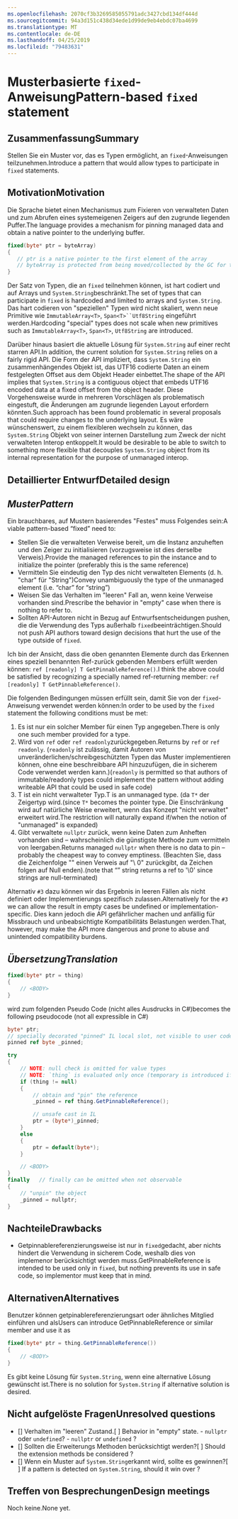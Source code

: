 ```yaml
---
ms.openlocfilehash: 2070cf3b3269585055791adc3427cbd134df444d
ms.sourcegitcommit: 94a3d151c438d34ede1d99de9eb4ebdc07ba4699
ms.translationtype: MT
ms.contentlocale: de-DE
ms.lasthandoff: 04/25/2019
ms.locfileid: "79483631"
---
```

# <a name="pattern-based-fixed-statement"></a><span data-ttu-id="69c69-101">Musterbasierte `fixed`-Anweisung</span><span class="sxs-lookup"><span data-stu-id="69c69-101">Pattern-based `fixed` statement</span></span>

## <a name="summary"></a><span data-ttu-id="69c69-102">Zusammenfassung</span><span class="sxs-lookup"><span data-stu-id="69c69-102">Summary</span></span>
[summary]: #summary

<span data-ttu-id="69c69-103">Stellen Sie ein Muster vor, das es Typen ermöglicht, an `fixed`-Anweisungen teilzunehmen.</span><span class="sxs-lookup"><span data-stu-id="69c69-103">Introduce a pattern that would allow types to participate in `fixed` statements.</span></span> 

## <a name="motivation"></a><span data-ttu-id="69c69-104">Motivation</span><span class="sxs-lookup"><span data-stu-id="69c69-104">Motivation</span></span>
[motivation]: #motivation

<span data-ttu-id="69c69-105">Die Sprache bietet einen Mechanismus zum Fixieren von verwalteten Daten und zum Abrufen eines systemeigenen Zeigers auf den zugrunde liegenden Puffer.</span><span class="sxs-lookup"><span data-stu-id="69c69-105">The language provides a mechanism for pinning managed data and obtain a native pointer to the underlying buffer.</span></span>

```csharp
fixed(byte* ptr = byteArray)
{
   // ptr is a native pointer to the first element of the array
   // byteArray is protected from being moved/collected by the GC for the duration of this block 
}

```

<span data-ttu-id="69c69-106">Der Satz von Typen, die an `fixed` teilnehmen können, ist hart codiert und auf Arrays und `System.String`beschränkt.</span><span class="sxs-lookup"><span data-stu-id="69c69-106">The set of types that can participate in `fixed` is hardcoded and limited to arrays and `System.String`.</span></span> <span data-ttu-id="69c69-107">Das hart codieren von "speziellen" Typen wird nicht skaliert, wenn neue Primitive wie `ImmutableArray<T>`, `Span<T>``Utf8String` eingeführt werden.</span><span class="sxs-lookup"><span data-stu-id="69c69-107">Hardcoding "special" types does not scale when new primitives such as `ImmutableArray<T>`, `Span<T>`, `Utf8String` are introduced.</span></span> 

<span data-ttu-id="69c69-108">Darüber hinaus basiert die aktuelle Lösung für `System.String` auf einer recht starren API.</span><span class="sxs-lookup"><span data-stu-id="69c69-108">In addition, the current solution for `System.String` relies on a fairly rigid API.</span></span> <span data-ttu-id="69c69-109">Die Form der API impliziert, dass `System.String` ein zusammenhängendes Objekt ist, das UTF16 codierte Daten an einem festgelegten Offset aus dem Objekt Header einbettet.</span><span class="sxs-lookup"><span data-stu-id="69c69-109">The shape of the API implies that `System.String` is a contiguous object that embeds UTF16 encoded data at a fixed offset from the object header.</span></span> <span data-ttu-id="69c69-110">Diese Vorgehensweise wurde in mehreren Vorschlägen als problematisch eingestuft, die Änderungen am zugrunde liegenden Layout erfordern könnten.</span><span class="sxs-lookup"><span data-stu-id="69c69-110">Such approach has been found problematic in several proposals that could require changes to the underlying layout.</span></span> <span data-ttu-id="69c69-111">Es wäre wünschenswert, zu einem flexibleren wechseln zu können, das `System.String` Objekt von seiner internen Darstellung zum Zweck der nicht verwalteten Interop entkoppelt.</span><span class="sxs-lookup"><span data-stu-id="69c69-111">It would be desirable to be able to switch to something more flexible that decouples `System.String` object from its internal representation for the purpose of unmanaged interop.</span></span> 

## <a name="detailed-design"></a><span data-ttu-id="69c69-112">Detaillierter Entwurf</span><span class="sxs-lookup"><span data-stu-id="69c69-112">Detailed design</span></span>
[design]: #detailed-design

## <a name="pattern"></a><span data-ttu-id="69c69-113">*Muster*</span><span class="sxs-lookup"><span data-stu-id="69c69-113">*Pattern*</span></span> ##
<span data-ttu-id="69c69-114">Ein brauchbares, auf Mustern basierendes "Festes" muss Folgendes sein:</span><span class="sxs-lookup"><span data-stu-id="69c69-114">A viable pattern-based “fixed” need to:</span></span>
-   <span data-ttu-id="69c69-115">Stellen Sie die verwalteten Verweise bereit, um die Instanz anzuheften und den Zeiger zu initialisieren (vorzugsweise ist dies derselbe Verweis).</span><span class="sxs-lookup"><span data-stu-id="69c69-115">Provide the managed references to pin the instance and to initialize the pointer (preferably this is the same reference)</span></span>
-   <span data-ttu-id="69c69-116">Vermitteln Sie eindeutig den Typ des nicht verwalteten Elements (d. h. "char" für "String")</span><span class="sxs-lookup"><span data-stu-id="69c69-116">Convey unambiguously the type of the unmanaged element   (i.e. “char” for “string”)</span></span>
-   <span data-ttu-id="69c69-117">Weisen Sie das Verhalten im "leeren" Fall an, wenn keine Verweise vorhanden sind.</span><span class="sxs-lookup"><span data-stu-id="69c69-117">Prescribe the behavior in "empty" case when there is nothing to refer to.</span></span> 
-   <span data-ttu-id="69c69-118">Sollten API-Autoren nicht in Bezug auf Entwurfsentscheidungen pushen, die die Verwendung des Typs außerhalb `fixed`beeinträchtigen.</span><span class="sxs-lookup"><span data-stu-id="69c69-118">Should not push API authors toward design decisions that hurt the use of the type outside of `fixed`.</span></span>

<span data-ttu-id="69c69-119">Ich bin der Ansicht, dass die oben genannten Elemente durch das Erkennen eines speziell benannten Ref-zurück gebenden Members erfüllt werden können: `ref [readonly] T GetPinnableReference()`.</span><span class="sxs-lookup"><span data-stu-id="69c69-119">I think the above could be satisfied by recognizing a specially named ref-returning member: `ref [readonly] T GetPinnableReference()`.</span></span>

<span data-ttu-id="69c69-120">Die folgenden Bedingungen müssen erfüllt sein, damit Sie von der `fixed`-Anweisung verwendet werden können:</span><span class="sxs-lookup"><span data-stu-id="69c69-120">In order to be used by the `fixed` statement the following conditions must be met:</span></span>

1. <span data-ttu-id="69c69-121">Es ist nur ein solcher Member für einen Typ angegeben.</span><span class="sxs-lookup"><span data-stu-id="69c69-121">There is only one such member provided for a type.</span></span>
1. <span data-ttu-id="69c69-122">Wird von `ref` oder `ref readonly`zurückgegeben.</span><span class="sxs-lookup"><span data-stu-id="69c69-122">Returns by `ref` or `ref readonly`.</span></span> <span data-ttu-id="69c69-123">(`readonly` ist zulässig, damit Autoren von unveränderlichen/schreibgeschützten Typen das Muster implementieren können, ohne eine beschreibbare API hinzuzufügen, die in sicherem Code verwendet werden kann.)</span><span class="sxs-lookup"><span data-stu-id="69c69-123">(`readonly` is permitted so that authors of immutable/readonly types could implement the pattern without adding writeable API that could be used in safe code)</span></span>
1. <span data-ttu-id="69c69-124">T ist ein nicht verwalteter Typ.</span><span class="sxs-lookup"><span data-stu-id="69c69-124">T is an unmanaged type.</span></span>
<span data-ttu-id="69c69-125">(da `T*` der Zeigertyp wird.</span><span class="sxs-lookup"><span data-stu-id="69c69-125">(since `T*` becomes the pointer type.</span></span> <span data-ttu-id="69c69-126">Die Einschränkung wird auf natürliche Weise erweitert, wenn das Konzept "nicht verwaltet" erweitert wird.</span><span class="sxs-lookup"><span data-stu-id="69c69-126">The restriction will naturally expand if/when the notion of "unmanaged" is expanded)</span></span>
1. <span data-ttu-id="69c69-127">Gibt verwaltete `nullptr` zurück, wenn keine Daten zum Anheften vorhanden sind – wahrscheinlich die günstigste Methode zum vermitteln von leergaben.</span><span class="sxs-lookup"><span data-stu-id="69c69-127">Returns managed `nullptr` when there is no data to pin – probably the cheapest way to convey emptiness.</span></span>
<span data-ttu-id="69c69-128">(Beachten Sie, dass die Zeichenfolge "" einen Verweis auf "\ 0" zurückgibt, da Zeichen folgen auf Null enden).</span><span class="sxs-lookup"><span data-stu-id="69c69-128">(note that “” string returns a ref to '\0' since strings are null-terminated)</span></span>

<span data-ttu-id="69c69-129">Alternativ `#3` dazu können wir das Ergebnis in leeren Fällen als nicht definiert oder Implementierungs spezifisch zulassen.</span><span class="sxs-lookup"><span data-stu-id="69c69-129">Alternatively for the `#3` we can allow the result in empty cases be undefined or implementation-specific.</span></span> <span data-ttu-id="69c69-130">Dies kann jedoch die API gefährlicher machen und anfällig für Missbrauch und unbeabsichtigte Kompatibilitäts Belastungen werden.</span><span class="sxs-lookup"><span data-stu-id="69c69-130">That, however, may make the API more dangerous and prone to abuse and unintended compatibility burdens.</span></span> 

## <a name="translation"></a><span data-ttu-id="69c69-131">*Übersetzung*</span><span class="sxs-lookup"><span data-stu-id="69c69-131">*Translation*</span></span> ##

```csharp
fixed(byte* ptr = thing)
{ 
    // <BODY>
}
```

<span data-ttu-id="69c69-132">wird zum folgenden Pseudo Code (nicht alles Ausdrucks in C#)</span><span class="sxs-lookup"><span data-stu-id="69c69-132">becomes the following pseudocode (not all expressible in C#)</span></span>

```csharp
byte* ptr;
// specially decorated "pinned" IL local slot, not visible to user code.
pinned ref byte _pinned;

try
{
    // NOTE: null check is omitted for value types 
    // NOTE: `thing` is evaluated only once (temporary is introduced if necessary) 
    if (thing != null)
    {
        // obtain and "pin" the reference
        _pinned = ref thing.GetPinnableReference();

        // unsafe cast in IL
        ptr = (byte*)_pinned;
    }
    else
    {
        ptr = default(byte*);
    }

    // <BODY> 
}
finally   // finally can be omitted when not observable
{
    // "unpin" the object
    _pinned = nullptr;
}
```

## <a name="drawbacks"></a><span data-ttu-id="69c69-133">Nachteile</span><span class="sxs-lookup"><span data-stu-id="69c69-133">Drawbacks</span></span>
[drawbacks]: #drawbacks

- <span data-ttu-id="69c69-134">Getpinnablereferenzierungsweise ist nur in `fixed`gedacht, aber nichts hindert die Verwendung in sicherem Code, weshalb dies von implemenor berücksichtigt werden muss.</span><span class="sxs-lookup"><span data-stu-id="69c69-134">GetPinnableReference is intended to be used only in `fixed`, but nothing prevents its use in safe code, so implementor must keep that in mind.</span></span>

## <a name="alternatives"></a><span data-ttu-id="69c69-135">Alternativen</span><span class="sxs-lookup"><span data-stu-id="69c69-135">Alternatives</span></span>
[alternatives]: #alternatives

<span data-ttu-id="69c69-136">Benutzer können getpinablereferenzierungsart oder ähnliches Mitglied einführen und als</span><span class="sxs-lookup"><span data-stu-id="69c69-136">Users can introduce GetPinnableReference or similar member and use it as</span></span>
 
```csharp
fixed(byte* ptr = thing.GetPinnableReference())
{ 
    // <BODY>
}
```

<span data-ttu-id="69c69-137">Es gibt keine Lösung für `System.String`, wenn eine alternative Lösung gewünscht ist.</span><span class="sxs-lookup"><span data-stu-id="69c69-137">There is no solution for `System.String` if alternative solution is desired.</span></span>

## <a name="unresolved-questions"></a><span data-ttu-id="69c69-138">Nicht aufgelöste Fragen</span><span class="sxs-lookup"><span data-stu-id="69c69-138">Unresolved questions</span></span>
[unresolved]: #unresolved-questions

- <span data-ttu-id="69c69-139">[] Verhalten im "leeren" Zustand.</span><span class="sxs-lookup"><span data-stu-id="69c69-139">[ ] Behavior in "empty" state.</span></span><span data-ttu-id="69c69-140"> - `nullptr` oder `undefined`?</span><span class="sxs-lookup"><span data-stu-id="69c69-140"> - `nullptr` or `undefined` ?</span></span> 
- <span data-ttu-id="69c69-141">[] Sollten die Erweiterungs Methoden berücksichtigt werden?</span><span class="sxs-lookup"><span data-stu-id="69c69-141">[ ] Should the extension methods be considered ?</span></span> 
- <span data-ttu-id="69c69-142">[] Wenn ein Muster auf `System.String`erkannt wird, sollte es gewinnen?</span><span class="sxs-lookup"><span data-stu-id="69c69-142">[ ] If a pattern is detected on `System.String`, should it win over ?</span></span> 

## <a name="design-meetings"></a><span data-ttu-id="69c69-143">Treffen von Besprechungen</span><span class="sxs-lookup"><span data-stu-id="69c69-143">Design meetings</span></span>

<span data-ttu-id="69c69-144">Noch keine.</span><span class="sxs-lookup"><span data-stu-id="69c69-144">None yet.</span></span> 
